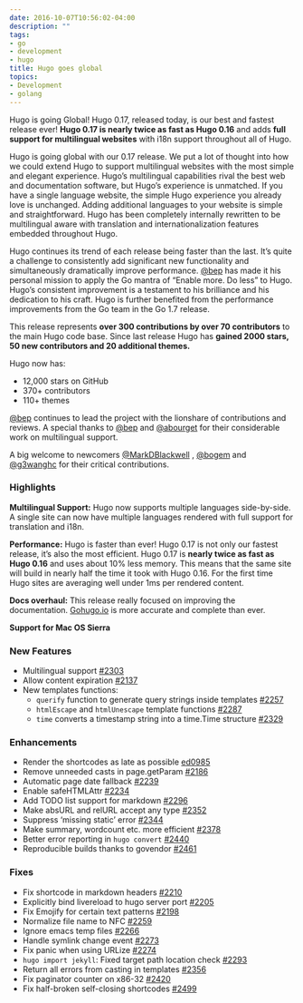 ```yaml
---
date: 2016-10-07T10:56:02-04:00
description: ""
tags:
- go
- development
- hugo
title: Hugo goes global
topics:
- Development
- golang
---
```


Hugo is going Global! Hugo 0.17, released today, is our best and fastest
release ever! **Hugo 0.17 is nearly twice as fast as Hugo 0.16** and adds
**full support for multilingual websites** with i18n support throughout all
of Hugo.

<!--more-->

Hugo is going global with our 0.17 release. We put a lot of thought into
how we could extend Hugo to support multilingual websites with the most
simple and elegant experience. Hugo’s multilingual capabilities rival
the best web and documentation software, but Hugo’s experience is
unmatched. If you have a single language website, the simple Hugo
experience you already love is unchanged. Adding additional languages to
your website is simple and straightforward. Hugo has been completely
internally rewritten to be multilingual aware with translation and
internationalization features embedded throughout Hugo.

Hugo continues its trend of each release being faster than the last.
It’s quite a challenge to consistently add significant new functionality
and simultaneously dramatically improve performance.
[@bep](//github.com/bep) has made it his personal mission to apply the
Go mantra of “Enable more. Do less” to Hugo. Hugo’s consistent
improvement is a testament to his brilliance and his dedication to his
craft. Hugo is further benefited from the performance improvements from
the Go team in the Go 1.7 release.

This release represents **over 300 contributions by over 70
contributors** to the main Hugo code base. Since last release Hugo has
**gained 2000 stars, 50 new contributors and 20 additional themes.**

Hugo now has:

*   12,000 stars on GitHub
*   370+ contributors
*   110+ themes  

[@bep](//github.com/bep) continues to lead the project with the
lionshare of contributions and reviews. A special thanks to
[@bep](//github.com/bep) and [@abourget](//github.com/abourget) for
their considerable work on multilingual support.

A big welcome to newcomers
[@MarkDBlackwell](//github.com/MarkDBlackwell) ,
[@bogem](//github.com/bogem) and [@g3wanghc](//github.com/g3wanghc) for
their critical contributions.

### Highlights

**Multilingual Support:** Hugo now supports multiple languages
side-by-side. A single site can now have multiple languages rendered
with full support for translation and i18n.

**Performance:** Hugo is faster than ever! Hugo 0.17 is not only our
fastest release, it’s also the most efficient. Hugo 0.17 is **nearly
twice as fast as Hugo 0.16** and uses about 10% less memory. This means
that the same site will build in nearly half the time it took with Hugo
0.16. For the first time Hugo sites are averaging well under 1ms per
rendered content.

**Docs overhaul:** This release really focused on improving the
documentation. [Gohugo.io](http://gohugo.io) is more accurate and
complete than ever.

**Support for Mac OS Sierra**

### New Features

*   Multilingual support [#2303](//github.com/spf13/hugo/issues/2303)
*   Allow content expiration [#2137](//github.com/spf13/hugo/issues/2137)
*   New templates functions:
    *   `querify` function to generate query strings inside templates [#2257](//github.com/spf13/hugo/issues/2257)
    *   `htmlEscape` and `htmlUnescape` template functions [#2287](//github.com/spf13/hugo/issues/2287)
    *   `time` converts a timestamp string into a time.Time structure [#2329](//github.com/spf13/hugo/issues/2329)

### Enhancements

*   Render the shortcodes as late as possible [ed0985](//github.com/spf13/hugo/commit/ed0985404db4630d1b9d3ad0b7e41fb186ae0112)
*   Remove unneeded casts in page.getParam [#2186](//github.com/spf13/hugo/issues/2186)
*   Automatic page date fallback [#2239](//github.com/spf13/hugo/issues/2239)
*   Enable safeHTMLAttr [#2234](//github.com/spf13/hugo/issues/2234)
*   Add TODO list support for markdown [#2296](//github.com/spf13/hugo/issues/2296)
*   Make absURL and relURL accept any type [#2352](//github.com/spf13/hugo/issues/2352)
*   Suppress ‘missing static’ error [#2344](//github.com/spf13/hugo/issues/2344)
*   Make summary, wordcount etc. more efficient [#2378](//github.com/spf13/hugo/issues/2378)
*   Better error reporting in `hugo convert` [#2440](//github.com/spf13/hugo/issues/2440)
*   Reproducible builds thanks to govendor [#2461](//github.com/spf13/hugo/issues/2461)

### Fixes

*   Fix shortcode in markdown headers [#2210](//github.com/spf13/hugo/issues/2210)
*   Explicitly bind livereload to hugo server port [#2205](//github.com/spf13/hugo/issues/2205)
*   Fix Emojify for certain text patterns [#2198](//github.com/spf13/hugo/issues/2198)
*   Normalize file name to NFC [#2259](//github.com/spf13/hugo/issues/2259)
*   Ignore emacs temp files [#2266](//github.com/spf13/hugo/issues/2266)
*   Handle symlink change event [#2273](//github.com/spf13/hugo/issues/2273)
*   Fix panic when using URLize [#2274](//github.com/spf13/hugo/issues/2274)
*   `hugo import jekyll`: Fixed target path location check [#2293](//github.com/spf13/hugo/issues/2293)
*   Return all errors from casting in templates [#2356](//github.com/spf13/hugo/issues/2356)
*   Fix paginator counter on x86-32 [#2420](//github.com/spf13/hugo/issues/2420)
*   Fix half-broken self-closing shortcodes [#2499](//github.com/spf13/hugo/issues/2499)

